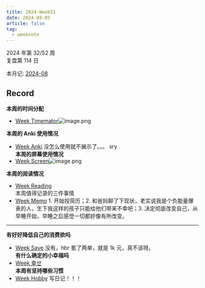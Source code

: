 ```yaml
---
title: 2024-Week31
date: 2024-08-05
article: false
tag:
  - weeknote
---
```


2024 年第 32/52 周  
复盘第 114 日

本月记: [2024-08](2024-08)

## Record
**本周的时间分配**  
- [Week Timemator](../../10IMYMEMINE/Week/Week%20Timemator)![image.png](https://oss.naglfar28.com/naglfar28/202408051122292.png)

**本周的 Anki 使用情况**  
- [Week Anki](../../10IMYMEMINE/Week/Week%20Anki) 没怎么使用就不展示了。。。 sry  
**本周的屏幕使用情况**
- [Week Screen](../../10IMYMEMINE/Week/Week%20Screen)![image.png](https://oss.naglfar28.com/naglfar28/202408051123183.png)

**本周的阅读情况**
- [Week Reading](../../10IMYMEMINE/Week/Week%20Reading)  
本周值得记录的三件事情
- [Week Memo](../../10IMYMEMINE/Week/Week%20Memo) 1. 开始投简历；2. 和爸妈聊了下现状，老实说我是个负能量爆表的人，生下我这样的孩子只能给他们带来不幸吧；3. 决定彻底改变自己，从早睡开始，早睡之后感觉一切都好像有所改变。
---
**有好好降低自己的消费欲吗**
- [Week Save](../../10IMYMEMINE/Week/Week%20Save) 没有，hbr 氪了两单，就是 1k 元，真不该呀。  
**有什么确定的小幸福吗**
- [Week 幸せ](../../10IMYMEMINE/Week/Week%20幸せ)  
**本周有坚持哪些习惯**
- [Week Hobby](../../10IMYMEMINE/Week/Week%20Hobby) 写日记！！！